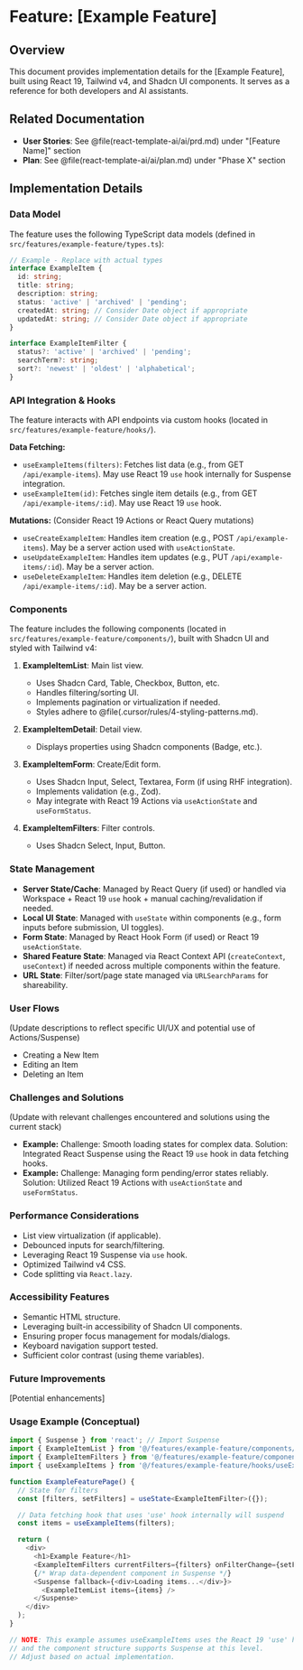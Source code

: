 # Feature: [Example Feature]

## Overview
This document provides implementation details for the [Example Feature], built using React 19, Tailwind v4, and Shadcn UI components. It serves as a reference for both developers and AI assistants.

## Related Documentation
- **User Stories**: See @file(react-template-ai/ai/prd.md) under "[Feature Name]" section
- **Plan**: See @file(react-template-ai/ai/plan.md) under "Phase X" section

## Implementation Details

### Data Model
The feature uses the following TypeScript data models (defined in `src/features/example-feature/types.ts`):

```typescript
// Example - Replace with actual types
interface ExampleItem {
  id: string;
  title: string;
  description: string;
  status: 'active' | 'archived' | 'pending';
  createdAt: string; // Consider Date object if appropriate
  updatedAt: string; // Consider Date object if appropriate
}

interface ExampleItemFilter {
  status?: 'active' | 'archived' | 'pending';
  searchTerm?: string;
  sort?: 'newest' | 'oldest' | 'alphabetical';
}
```

### API Integration & Hooks
The feature interacts with API endpoints via custom hooks (located in `src/features/example-feature/hooks/`).

**Data Fetching:**
- `useExampleItems(filters)`: Fetches list data (e.g., from GET `/api/example-items`). May use React 19 `use` hook internally for Suspense integration.
- `useExampleItem(id)`: Fetches single item details (e.g., from GET `/api/example-items/:id`). May use React 19 `use` hook.

**Mutations:** (Consider React 19 Actions or React Query mutations)
- `useCreateExampleItem`: Handles item creation (e.g., POST `/api/example-items`). May be a server action used with `useActionState`.
- `useUpdateExampleItem`: Handles item updates (e.g., PUT `/api/example-items/:id`). May be a server action.
- `useDeleteExampleItem`: Handles item deletion (e.g., DELETE `/api/example-items/:id`). May be a server action.

### Components
The feature includes the following components (located in `src/features/example-feature/components/`), built with Shadcn UI and styled with Tailwind v4:

1. **ExampleItemList**: Main list view.
   - Uses Shadcn Card, Table, Checkbox, Button, etc.
   - Handles filtering/sorting UI.
   - Implements pagination or virtualization if needed.
   - Styles adhere to @file(.cursor/rules/4-styling-patterns.md).

2. **ExampleItemDetail**: Detail view.
   - Displays properties using Shadcn components (Badge, etc.).

3. **ExampleItemForm**: Create/Edit form.
   - Uses Shadcn Input, Select, Textarea, Form (if using RHF integration).
   - Implements validation (e.g., Zod).
   - May integrate with React 19 Actions via `useActionState` and `useFormStatus`.

4. **ExampleItemFilters**: Filter controls.
   - Uses Shadcn Select, Input, Button.

### State Management
- **Server State/Cache**: Managed by React Query (if used) or handled via Workspace + React 19 `use` hook + manual caching/revalidation if needed.
- **Local UI State**: Managed with `useState` within components (e.g., form inputs before submission, UI toggles).
- **Form State**: Managed by React Hook Form (if used) or React 19 `useActionState`.
- **Shared Feature State**: Managed via React Context API (`createContext`, `useContext`) if needed across multiple components within the feature.
- **URL State**: Filter/sort/page state managed via `URLSearchParams` for shareability.

### User Flows
(Update descriptions to reflect specific UI/UX and potential use of Actions/Suspense)
- Creating a New Item
- Editing an Item
- Deleting an Item

### Challenges and Solutions
(Update with relevant challenges encountered and solutions using the current stack)

- **Example:** Challenge: Smooth loading states for complex data. Solution: Integrated React Suspense using the React 19 `use` hook in data fetching hooks.
- **Example:** Challenge: Managing form pending/error states reliably. Solution: Utilized React 19 Actions with `useActionState` and `useFormStatus`.

### Performance Considerations
- List view virtualization (if applicable).
- Debounced inputs for search/filtering.
- Leveraging React 19 Suspense via `use` hook.
- Optimized Tailwind v4 CSS.
- Code splitting via `React.lazy`.

### Accessibility Features
- Semantic HTML structure.
- Leveraging built-in accessibility of Shadcn UI components.
- Ensuring proper focus management for modals/dialogs.
- Keyboard navigation support tested.
- Sufficient color contrast (using theme variables).

### Future Improvements
[Potential enhancements]

### Usage Example (Conceptual)
```typescript
import { Suspense } from 'react'; // Import Suspense
import { ExampleItemList } from '@/features/example-feature/components/ExampleItemList';
import { ExampleItemFilters } from '@/features/example-feature/components/ExampleItemFilters';
import { useExampleItems } from '@/features/example-feature/hooks/useExampleItems'; // Assume this uses 'use' hook

function ExampleFeaturePage() {
  // State for filters
  const [filters, setFilters] = useState<ExampleItemFilter>({});

  // Data fetching hook that uses 'use' hook internally will suspend
  const items = useExampleItems(filters);

  return (
    <div>
      <h1>Example Feature</h1>
      <ExampleItemFilters currentFilters={filters} onFilterChange={setFilters} />
      {/* Wrap data-dependent component in Suspense */}
      <Suspense fallback={<div>Loading items...</div>}>
        <ExampleItemList items={items} />
      </Suspense>
    </div>
  );
}

// NOTE: This example assumes useExampleItems uses the React 19 'use' hook
// and the component structure supports Suspense at this level.
// Adjust based on actual implementation.
```